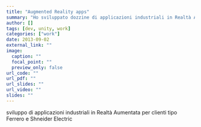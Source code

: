 ```yaml
---
title: "Augmented Reality apps"
summary: "Ho sviluppato dozzine di applicazioni industriali in Realtà Aumentata per la simulazione e il training"
author: []
tags: [dev, unity, work]
categories: ["work"]
date: 2013-09-02
external_link: ""
image:
  caption: ""
  focal_point: ""
  preview_only: false
url_code: ""
url_pdf: ""
url_slides: ""
url_video: ""
slides: ""
---
```


sviluppo di applicazioni industriali in Realtà Aumentata per clienti tipo Ferrero e Shneider Electric
